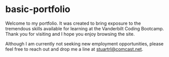 # basic-portfolio
Welcome to my portfolio.  It was created to bring exposure to the tremendous skills available for learning at the Vanderbilt Coding Bootcamp.  Thank you for visiting and I hope you enjoy browsing the site.  

Although I am currently not seeking new employment opportunities, please feel free to reach out and drop me a line at stuartrl@comcast.net.